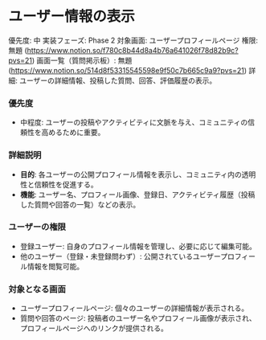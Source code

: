 # ユーザー情報の表示

優先度: 中
実装フェーズ: Phase 2
対象画面: ユーザープロフィールページ
権限: 無題 (https://www.notion.so/f780c8b44d8a4b76a641026f78d82b9c?pvs=21)
画面一覧（質問掲示板）: 無題 (https://www.notion.so/514d8f53315545598e9f50c7b665c9a9?pvs=21)
詳細: ユーザーの詳細情報、投稿した質問、回答、評価履歴の表示。

### 優先度

- 中程度: ユーザーの投稿やアクティビティに文脈を与え、コミュニティの信頼性を高めるために重要。

### 詳細説明

- **目的**: 各ユーザーの公開プロフィール情報を表示し、コミュニティ内の透明性と信頼性を促進する。
- **機能**: ユーザー名、プロフィール画像、登録日、アクティビティ履歴（投稿した質問や回答の一覧）などの表示。

### ユーザーの権限

- 登録ユーザー: 自身のプロフィール情報を管理し、必要に応じて編集可能。
- 他のユーザー（登録・未登録問わず）: 公開されているユーザープロフィール情報を閲覧可能。

### 対象となる画面

- ユーザープロフィールページ: 個々のユーザーの詳細情報が表示される。
- 質問や回答のページ: 投稿者のユーザー名やプロフィール画像が表示され、プロフィールページへのリンクが提供される。